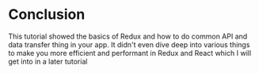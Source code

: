 # Conclusion

This tutorial showed the basics of Redux and how to do common API and data transfer thing in your app. It didn't even dive
deep into various things to make you more efficient and performant in Redux and React which I will get into
in a later tutorial
